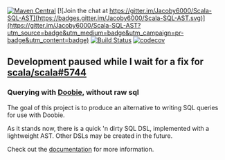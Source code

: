 [![Maven Central](https://img.shields.io/maven-central/v/com.github.jacoby6000/scoobie-core_2.12.svg)](https://maven-badges.herokuapp.com/maven-central/com.github.jacoby6000/scoobie-core_2.12)
[![Join the chat at https://gitter.im/Jacoby6000/Scala-SQL-AST](https://badges.gitter.im/Jacoby6000/Scala-SQL-AST.svg)](https://gitter.im/Jacoby6000/Scala-SQL-AST?utm_source=badge&utm_medium=badge&utm_campaign=pr-badge&utm_content=badge) 
[![Build Status](https://travis-ci.org/Jacoby6000/scoobie.svg?branch=master)](https://travis-ci.org/Jacoby6000/scoobie) 
[![codecov](https://codecov.io/gh/Jacoby6000/scoobie/branch/master/graph/badge.svg)](https://codecov.io/gh/Jacoby6000/scoobie)

## Development paused while I wait for a fix for [scala/scala#5744](https://github.com/scala/scala/pull/5744)

### Querying with [Doobie](https://github.com/tpolecat/doobie), without raw sql

The goal of this project is to produce an alternative to writing SQL queries for use with Doobie.

As it stands now, there is a quick 'n dirty SQL DSL, implemented with a lightweight AST. Other DSLs may be created in the future.

Check out the [documentation](https://jacoby6000.github.io/scoobie) for more information.
